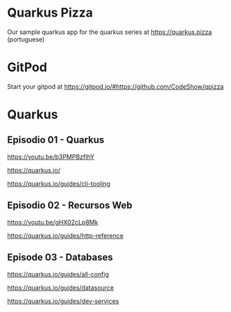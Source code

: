 # Quarkus Pizza

Our sample quarkus app for the quarkus series at https://quarkus.pizza (portuguese)

# GitPod

Start your gitpod at https://gitpod.io/#https://github.com/CodeShow/qpizza

# Quarkus

## Episodio 01 - Quarkus
https://youtu.be/b3PMPBzfIhY

https://quarkus.io/

https://quarkus.io/guides/cli-tooling

## Episodio 02 - Recursos Web
https://youtu.be/gHX02cLp8Mk

https://quarkus.io/guides/http-reference

## Episode 03 - Databases
https://quarkus.io/guides/all-config

https://quarkus.io/guides/datasource

https://quarkus.io/guides/dev-services


